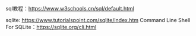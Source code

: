 sql教程：https://www.w3schools.cn/sql/default.html

sqlite: https://www.tutorialspoint.com/sqlite/index.htm
Command Line Shell For SQLite：https://sqlite.org/cli.html